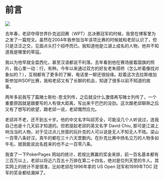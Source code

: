 # 前言

![](http://media.cardplayer.com/assets/photos/000/006/338/medium_IMG_3040_Large_-2.JPG?1241709912)

去年春，老邱夺得世界扑克巡回赛（WPT）总决赛冠军的时候，我曾在博客里为之发了一篇短文。虽然在2004年我参加当年该项比赛的时候就和老邱认识了，但只是泛泛之交，见面点头打个招呼而已。我知道他是江湖上成名的人物，他并不知道我是哪里的草寇。

我以为他早就全盘西化，甚至汉语都说不利落。去年看到他在赛场披着国旗的照片，我心里一动：行，有种。今年以来通过双方的好友老朱搭桥（怎么听着像找对象似的？），互相都有了更多的了解，电话里一聊还很投缘。趁着这次去拉斯维加斯参加WSOP比赛，我和老邱又有了长聊的机会，知道了很多以前不知道的故事。

两年多前我写了篇赌士斯杜-恩戈列传，之后就没什么激情再写赌士列传了，一个重要原因就是跟要写的人有很大距离，写出来干巴巴的没劲。这次跟老邱聊熟之后又有了想写的欲望，跟老邱一说，老邱慨然应允。
 
老邱并不老，还不到五十岁。他的中文名字叫邱芳全，可能没几个人听说过，连我自己也是十几天前才知道的。但若提起老邱的英文名字 David Chiu, 那可是江湖上响当当的人物，对于见过点儿世面的玩扑克的人可以说是无人不知无人不晓。梁山一百零八条好汉，真牛的都在三十六天罡数内。在扑克比赛中扬名立万的人物多如牛毛，就我能说出名姓来的也不止一百零八条。

我查了一下PokerPages 网站的统计，若按比赛赢的奖金来排，前一百名基本都有三百万以上，老邱以将近六百五十万排在第二十四名，绝对是位列天罡的牛人。其实网上的统计不是很准，比如老邱在1996年拿的 US Open 冠军和1999年TOC 冠军的奖金都给漏掉了。
